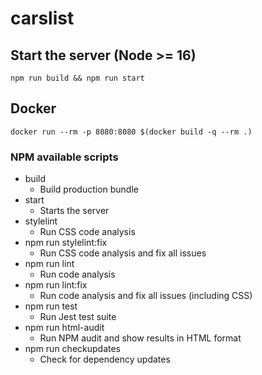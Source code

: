 # carslist

## Start the server (Node >= 16)
`npm run build && npm run start`

## Docker
`docker run --rm -p 8080:8080 $(docker build -q --rm .)`

### NPM available scripts
* build
  * Build production bundle
* start
  * Starts the server
* stylelint
  * Run CSS code analysis
* npm run stylelint:fix
  * Run CSS code analysis and fix all issues
* npm run lint
  * Run code analysis
* npm run lint:fix
  * Run code analysis and fix all issues (including CSS)
* npm run test
  * Run Jest test suite
* npm run html-audit
  * Run NPM audit and show results in HTML format
* npm run checkupdates
  * Check for dependency updates